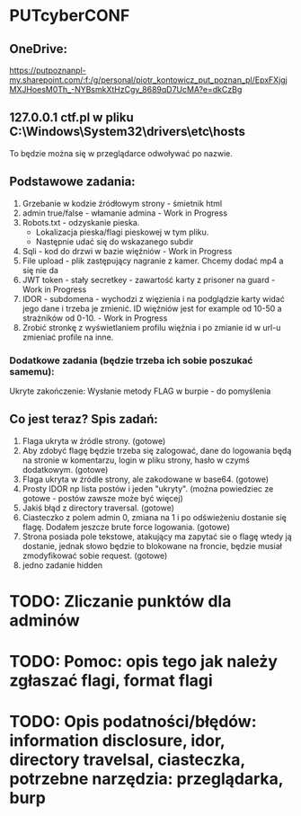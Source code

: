 # PUTcyberCONF
## OneDrive:
https://putpoznanpl-my.sharepoint.com/:f:/g/personal/piotr_kontowicz_put_poznan_pl/EpxFXjgjMXJHoesM0Th_-NYBsmkXtHzCgy_8689qD7UcMA?e=dkCzBg

## 127.0.0.1 ctf.pl w pliku C:\Windows\System32\drivers\etc\hosts
To będzie można się w przeglądarce odwoływać po nazwie.

## Podstawowe zadania:
   1. Grzebanie w kodzie źródłowym strony - śmietnik html
   2. admin true/false - włamanie admina - Work in Progress
   3. Robots.txt - odzyskanie pieska. 
       - Lokalizacja pieska/flagi pieskowej w tym pliku.
       - Następnie udać się do wskazanego subdir
   4. Sqli - kod do drzwi w bazie więźniów - Work in Progress
   5. File upload - plik zastępujący nagranie z kamer. Chcemy dodać mp4 a się nie da
   6. JWT token - stały secretkey - zawartość karty z prisoner na guard - Work in Progress
   7. IDOR - subdomena  - wychodzi z więzienia i na podglądzie karty widać jego dane i trzeba je zmienić. ID więźniów jest for example od 10-50 a strażników od 0-10. - Work in Progress
   8. Zrobić stronkę z wyświetlaniem profilu więźnia i po zmianie id w url-u zmieniać profile na inne.

### Dodatkowe zadania (będzie trzeba ich sobie poszukać samemu):
   Ukryte zakończenie:
   Wysłanie metody FLAG w burpie - do pomyślenia

## Co jest teraz? Spis zadań:
   1. Flaga ukryta w źródle strony. (gotowe)
   2. Aby zdobyć flagę będzie trzeba się zalogować, dane do logowania będą na stronie w komentarzu, login w pliku strony, hasło w czymś dodatkowym. (gotowe)
   3. Flaga ukryta w źródle strony, ale zakodowane w base64. (gotowe)
   4. Prosty IDOR np lista postów i jeden "ukryty". (można powiedziec ze gotowe - postów zawsze może być więcej)
   5. Jakiś błąd z directory traversal. (gotowe)
   6. Ciasteczko z polem admin 0, zmiana na 1 i po odświeżeniu dostanie się flagę. Dodałem jeszcze brute force logowania. (gotowe) 
   7. Strona posiada pole tekstowe, atakujący ma zapytać sie o flagę wtedy ją dostanie, jednak słowo będzie to blokowane na froncie, będzie musiał zmodyfikować sobie request. (gotowe)
   8. jedno zadanie hidden

# TODO: Zliczanie punktów dla adminów
# TODO: Pomoc: opis tego jak należy zgłaszać flagi, format flagi
# TODO: Opis podatności/błędów: information disclosure, idor, directory travelsal, ciasteczka, potrzebne narzędzia: przeglądarka, burp 